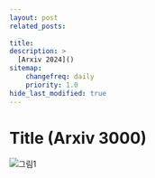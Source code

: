 ```yaml
---
layout: post
related_posts:
  _
title: 
description: >
  [Arxiv 2024]()
sitemap:
    changefreq: daily
    priority: 1.0
hide_last_modified: true
---
```


# Title (Arxiv 3000)

![그림1](/assets/img/timeseries/./fig1.png)
